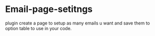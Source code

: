 # Email-page-setitngs
plugin create a page to setup as many emails u want and save them to option table to use in your code.
